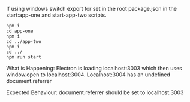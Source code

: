 If using windows switch export for set in the root package.json in the start:app-one and start-app-two scripts.
```
npm i
cd app-one
npm i
cd ../app-two
npm i
cd ../
npm run start
```

What is Happening:
Electron is loading localhost:3003 which then uses window.open to localhost:3004. Localhost:3004 has an undefined document.referrer

Expected Behaviour:
document.referrer should be set to localhost:3003